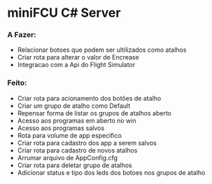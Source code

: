 # miniFCU C# Server

### A Fazer:
- Relacionar botoes que podem ser ultilizados como atalhos
- Criar rota para alterar o valor de Encrease
- Integracao com a Api do Flight Simulator 


### Feito:
- Criar rota para acionamento dos botões de atalho
- Criar um grupo de atalho como Default
- Repensar forma de listar os grupos de atalhos aberto
- Acesso aos programas em aberto no win
- Acesso aos programas salvos
- Rota para volume de app especifico
- Criar rota para cadastro dos app a serem salvos
- Criar rota para cadastro de novos atalhos
- Arrumar arquivo de AppConfig.cfg
- Criar rota para deletar grupo de atalhos
- Adicionar status e tipo dos leds dos botoes nos grupos de atalho
